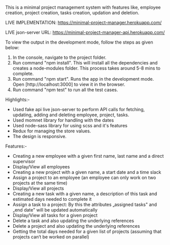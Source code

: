 This is a minimal project management system with features like, employee creation, project creation, tasks creation, updation and deletion.

LIVE IMPLEMENTATION: https://minimal-project-manager.herokuapp.com/

LIVE json-server URL: https://minimal-project-manager-api.herokuapp.com/

To view the output in the development mode, follow the steps as given below:
1) In the console, navigate to the project folder.
2) Run command "npm install". This will install all the dependencies and creates a node-modules folder.
   This process takes around 5-8 mins to complete.
4) Run command "npm start". Runs the app in the development mode.
   Open [http://localhost:3000] to view it in the browser.
5) Run command "npm test" to run all the test cases.

Highlights:-
- Used fake api live json-server to perform API calls for fetching, updating, adding and deleting employee, project, tasks.
- Used momnet library for handling with the dates
- Used node-sass library for using scss and it's features
- Redux for managing the store values.
- The design is responsive.


Features:-
- Creating a new employee with a given first name, last name and a direct supervisor
- Display/View all employees
- Creating a new project with a given name, a start date and a time slack
- Assign a project to an employee (an employee can only work on two projects at the same time)
- Display/View all projects
- Creating a new task with a given name, a description of this task and estimated days needed to
complete it
- Assign a task to a project: By this the attributes „assigned tasks" and „end date" will be updated
automatically
- Display/View all tasks for a given project
- Delete a task and also updating the underlying references
- Delete a project and also updating the underlying references
- Getting the total days needed for a given list of projects (assuming that projects can‘t be worked on
parallel)